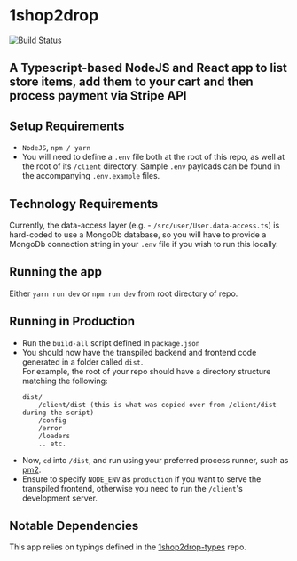 # 1shop2drop

[![Build Status](https://dev.azure.com/OFoley/1shop2drop/_apis/build/status/1shop2drop-github-source?branchName=develop)](https://dev.azure.com/OFoley/1shop2drop/_build/latest?definitionId=12&branchName=develop)

## A Typescript-based NodeJS and React app to list store items, add them to your cart and then process payment via Stripe API

## Setup Requirements

- `NodeJS`, `npm / yarn`
- You will need to define a `.env` file both at the root of this repo, as well at the root of its `/client` directory. Sample `.env` payloads can be found in the accompanying `.env.example` files.

## Technology Requirements

Currently, the data-access layer (e.g. - `/src/user/User.data-access.ts`) is hard-coded to use a MongoDb database, so you will have to provide a MongoDb connection string in your `.env` file if you wish to run this locally.

## Running the app

Either `yarn run dev` or `npm run dev` from root directory of repo.

## Running in Production

- Run the `build-all` script defined in `package.json`
- You should now have the transpiled backend and frontend code generated in a folder called `dist`.  
  For example, the root of your repo should have a directory structure matching the following:
  ```
  dist/
      /client/dist (this is what was copied over from /client/dist during the script)
      /config
      /error
      /loaders
      .. etc.
  ```
- Now, `cd` into `/dist`, and run using your preferred process runner, such as [pm2](https://pm2.keymetrics.io/).
- Ensure to specify `NODE_ENV` as `production` if you want to serve the transpiled frontend, otherwise you need to run the `/client`'s development server.

## Notable Dependencies

This app relies on typings defined in the [1shop2drop-types](https://github.com/OisinFoley/1shop2drop-types) repo.

##
